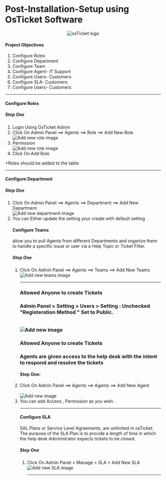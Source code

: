 # Post-Installation-Setup using OsTicket Software

<p align="center">
<img src="https://i.imgur.com/Clzj7Xs.png" alt="osTicket logo"/>
</p>

<h4>Project Objectives</h4>

<ol>
    <li>Configure Roles</li>
    <li>Configure Department</li>
    <li>Configure Team</li>
    <li>Configure Agent- IT Support </li>
    <li>Configure Users- Customers</li>
    <li>Configure SLA- Customers</li>
    <li>Configure Users- Customers</li>
</ol>
<hr>

<h4>Configure Roles</h4>

<h5>Step One</h5>

<ol>
    <li>Login Using OsTicket Admin</li>
    <li>Click On Admin Panel ==> Agents ==> Role ==> Add New Role</li>
    
   <img src="images/addnew_role.png" alt="Add new role image">

<br>
 <li>Permission</li>


 <img src="images/addnew_role_permission.png" alt="Add new role image">

   
 <li>Click On Add Role</li>

</ol>

+Roles should be added to the table

<hr>

<h4>Configure Department</h4>

<h5>Step One</h5>

<ol>
    <li>Click On Admin Panel ==> Agents ==> Department ==> Add New Department</li>
    
    
    
   <img src="images/Addnew_department.png" alt="Add new department image">

   <br>
    <li>You can Either update the setting your create with default setting</li


<hr>

<h4>Configure Teams</h4>
<p> allow you to pull Agents from different Departments and organize them to handle a specific issue or user via a Help Topic or Ticket Filter.</p>

<h5>Step One</h5>

<ol>
    <li>Click On Admin Panel ==> Agents ==> Teams ==> Add New Teams</li>
       <img src="images/addnew_teams.png" alt="Add new teams image">

<hr>

<h3>Allowed Anyone to create Tickets<h3>

Admin Panel > Setting > Users > Setting : Unchecked "Registeration Method " Set to Public. 

<br>
<img src="images/uncheck_registered method.png" alt="Add new  image">


<h3>Allowed Anyone to create Tickets<h3>

<p> Agents are given access to the help desk with the intent to respond and resolve the tickets</p>

<h4>Step One: </h4>
<li>Click On Admin Panel ==> Agents ==> Agents ==> Add New Agent</li>
 <br>

<img src="images/addnew_agent.png" alt="Add new  image">


<li>You can add Access , Permission as you wish.</li>

<hr>

<h4>Configure SLA</h4>
<p> SAL Plans or Service Level Agreements, are unlimited in osTicket. The purpose of the SLA Plan is to provide a length of time in which the help desk Administrator expects tickets to be closed.</p>

<h5>Step One</h5>

<ol>
    <li>Click On Admin Panel > Manage > SLA > Add New SLA</li>
       <img src="images/addnew_SLA.png" alt="Add new SLA image">

<hr>